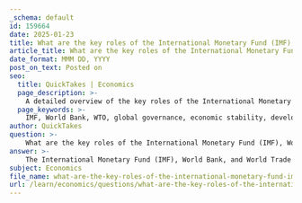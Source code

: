 ```yaml
---
_schema: default
id: 159664
date: 2025-01-23
title: What are the key roles of the International Monetary Fund (IMF), World Bank, and World Trade Organization (WTO) in global governance?
article_title: What are the key roles of the International Monetary Fund (IMF), World Bank, and World Trade Organization (WTO) in global governance?
date_format: MMM DD, YYYY
post_on_text: Posted on
seo:
  title: QuickTakes | Economics
  page_description: >-
    A detailed overview of the key roles of the International Monetary Fund (IMF), World Bank, and World Trade Organization (WTO) in promoting economic stability, development, and trade in global governance.
  page_keywords: >-
    IMF, World Bank, WTO, global governance, economic stability, development, international trade, financial assistance, poverty reduction, trade regulation, dispute resolution, economic cooperation, policy advice, sustainability
author: QuickTakes
question: >-
    What are the key roles of the International Monetary Fund (IMF), World Bank, and World Trade Organization (WTO) in global governance?
answer: >-
    The International Monetary Fund (IMF), World Bank, and World Trade Organization (WTO) each play pivotal roles in global governance, contributing to economic stability, development, and international trade. Here’s a detailed overview of their key functions:\n\n### International Monetary Fund (IMF)\n\n1. **Stabilization of the International Monetary System**: The IMF's primary role is to ensure the stability of the international monetary system, which includes exchange rates and international payments. This stability is crucial for facilitating international trade and investment.\n\n2. **Promoting International Monetary Cooperation**: The IMF fosters cooperative monetary policies among its member countries, which helps stabilize exchange rates and facilitates smoother international trade transactions.\n\n3. **Financial Assistance**: The IMF provides financial assistance to member countries facing economic difficulties. This support helps countries stabilize their economies, which is essential for maintaining global economic stability.\n\n4. **Policy Advice and Surveillance**: The IMF monitors global economic trends and provides policy advice to member countries. This includes recommendations on macroeconomic frameworks and monetary policies that can enhance economic stability.\n\n5. **Collaboration with Other Institutions**: The IMF collaborates with other international organizations, such as the WTO, to ensure coherence in global economic policymaking, addressing complex global challenges and promoting sustainable economic growth.\n\n### World Bank\n\n1. **Development and Poverty Reduction**: The World Bank's primary focus is on reducing poverty and increasing shared prosperity in developing countries. It provides financial assistance, policy advice, and technical assistance to help governments implement development projects and reforms.\n\n2. **Funding and Knowledge Sharing**: As one of the largest sources of funding for development projects, the World Bank offers loans and grants to support initiatives that improve infrastructure, education, health, and other critical areas contributing to economic development.\n\n3. **Partnership with Countries**: The World Bank collaborates with developing countries to design and implement projects tailored to their specific needs, ensuring that assistance is relevant and effective in achieving development goals.\n\n4. **Addressing Global Challenges**: The World Bank also plays a role in tackling global challenges such as climate change, health crises, and economic shocks, promoting resilience and sustainable development in developing countries.\n\n### World Trade Organization (WTO)\n\n1. **Trade Regulation**: The WTO establishes a comprehensive framework of rules governing international trade, covering goods, services, and intellectual property. This framework ensures that trade flows smoothly and predictably across borders.\n\n2. **Negotiation Facilitation**: The WTO provides a platform for member countries to negotiate trade agreements aimed at reducing or eliminating tariffs, quotas, and other trade barriers, promoting free and fair trade.\n\n3. **Dispute Resolution**: The WTO has a mechanism for resolving trade disputes between member countries, ensuring that trade rules are upheld and providing a structured process for addressing conflicts.\n\n4. **Monitoring Trade Policies**: The WTO monitors the trade policies of its member countries, ensuring compliance with agreed-upon rules and promoting transparency in international trade practices.\n\n5. **Technical Assistance and Capacity Building**: The WTO offers technical assistance and training to developing countries to help them build their trade capacity and effectively participate in the global trading system.\n\n### Conclusion\n\nIn summary, the IMF, World Bank, and WTO each play distinct yet complementary roles in global governance. The IMF focuses on monetary stability and financial assistance, the World Bank emphasizes development and poverty reduction, and the WTO regulates international trade and facilitates negotiations. Together, these institutions contribute to a more stable, prosperous, and equitable global economy.
subject: Economics
file_name: what-are-the-key-roles-of-the-international-monetary-fund-imf-world-bank-and-world-trade-organization-wto-in-global-governance.md
url: /learn/economics/questions/what-are-the-key-roles-of-the-international-monetary-fund-imf-world-bank-and-world-trade-organization-wto-in-global-governance
---
```


&nbsp;